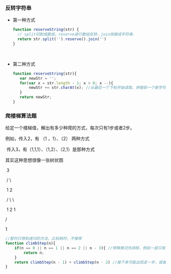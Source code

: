 ### 反转字符串

- 第一种方式

  ```js
  function reserveString(str) {
    // split切割成数组，reserve进行数组反转，join拼接成字符串.
  	return str.split('').reserve().join('') 
  }

  ```

  ​

- 第二种方式

  ```js
  function reserveString(str){
     var newStr = '';
     for(var x = str.length - 1; x > 0; x --){
         newStr += str.charAt(x); //从最后一个下标开始读取，拼接到一个新字符串里，charAt返回字符串当前下标那个值，例如abc, index=2, c
     }
     return newStr;
  }
  ```



### 爬楼梯算法题

给定一个楼梯值，解出有多少种爬的方式，每次只有1步或者2步。

例如，传入2，有 （1 ，1）、（2） 两种方式

​	   传入3，有（1,1,1）、（1,2）、（2,1）是那种方式

其实这种思想很像一张树状图

​			3

​		 /              \

​	      1		   2

​	/	      \			\

​     1			2		   1

 /

1

```js
//暂时只想到递归的方法，比较耗时，不推荐
function climbStep(n){
    if(n == 0 || n == 1 || n == 2 || n - 3){ //特殊情况先排除，例如一层只有一种方式爬，两层有两种方式...
        return n;
    }
    return climbStep(n - 1) + climbStep(n - 2) //接下来可能出现走一步，或者走两步的情况
}
```

